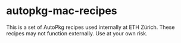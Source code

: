 # autopkg-mac-recipes

This is a set of AutoPkg recipes used internally at ETH Zürich. These recipes may not function externally. Use at your own risk.
